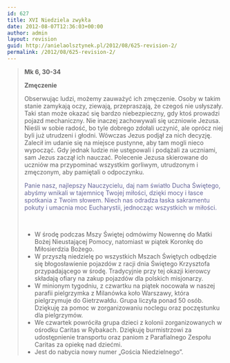 ```yaml
---
id: 627
title: XVI Niedziela zwykła
date: 2012-08-07T12:36:03+00:00
author: admin
layout: revision
guid: http://anielaolsztynek.pl/2012/08/625-revision-2/
permalink: /2012/08/625-revision-2/
---
```

> **Mk 6, 30-34**
> 
> **Zmęczenie**
> 
> Obserwując ludzi, możemy zauważyć ich zmęczenie. Osoby w takim stanie zamykają oczy, ziewają, przepraszają, że czegoś nie usłyszały. Taki stan może okazać się bardzo niebezpieczny, gdy ktoś prowadzi pojazd mechaniczny. Nie inaczej zachowywali się uczniowie Jezusa. Nieśli w sobie radość, bo tyle dobrego zdołali uczynić, ale oprócz niej byli już utrudzeni i głodni. Wówczas Jezus podjął za nich decyzję. Zalecił im udanie się na miejsce pustynne, aby tam mogli nieco wypocząć. Gdy jednak ludzie nie ustępowali i podążali za uczniami, sam Jezus zaczął ich nauczać. Polecenie Jezusa skierowane do uczniów ma przypominać wszystkim gorliwym, utrudzonym i zmęczonym, aby pamiętali o odpoczynku.
> 
> <span style="color: #666699;">Panie nasz, najlepszy Nauczycielu, daj nam światło Ducha Świętego, abyśmy wnikali w tajemnicę Twojej miłości, dzięki mocy i łasce spotkania z Twoim słowem. Niech nas odradza łaska sakramentu pokuty i umacnia moc Eucharystii, jednocząc wszystkich w miłości.</span>
> 
> <span style="color: #666699;"><br /> </span>
> 
>   * <span style="font-style: normal;">W środę podczas Mszy Świętej odmówimy Nowennę do Matki Bożej Nieustającej Pomocy, natomiast w piątek Koronkę do Miłosierdzia Bożego. </span>
>   * <span style="font-style: normal;">W przyszłą niedzielę po wszystkich Mszach Świętych odbędzie się błogosławienie pojazdów z racji dnia Świętego Krzysztofa przypadającego w środę. Tradycyjnie przy tej okazji kierowcy składają ofiary na zakup pojazdów dla polskich misjonarzy.</span>
>   * <span style="font-style: normal;">W minionym tygodniu, z czwartku na piątek nocowała w naszej parafii pielgrzymka z Milanówka koło Warszawy, która pielgrzymuje do Gietrzwałdu. Grupa liczyła ponad 50 osób. Dziękuję za pomoc w zorganizowaniu noclegu oraz poczęstunku dla pielgrzymów.</span>
>   * <span style="font-style: normal;">We czwartek powróciła grupa dzieci z kolonii zorganizowanych w ośrodku Caritas w Rybakach. Dziękuję burmistrzowi za udostępnienie transportu oraz paniom z Parafialnego Zespołu Caritas za opiekę nad dziećmi.</span>
>   * <span style="font-style: normal;">Jest do nabycia nowy numer &#8222;Gościa Niedzielnego&#8221;.</span>

<span style="color: #666699;"><br /> </span>